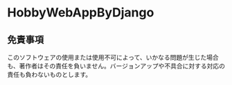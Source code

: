 # HobbyWebAppByDjango

## 免責事項 
このソフトウェアの使用または使用不可によって、いかなる問題が生じた場合も、著作者はその責任を負いません。バージョンアップや不具合に対する対応の責任も負わないものとします。
